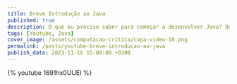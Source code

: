 ```yaml
---
title: Breve Introdução ao Java
published: true
description: O que eu preciso saber para começar a desenvolver Java? Quais são algumas bibliotecas interessantes para se usar em projetos Java?
tags: [Youtube, Java]
cover_image: /assets/computacao-critica/capa-video-10.png
permalink: /posts/youtube-breve-introducao-ao-java
publish_date: 2023-11-16 15:00:00 +0300
---
```



{% youtube 1691hx0UUEI %}